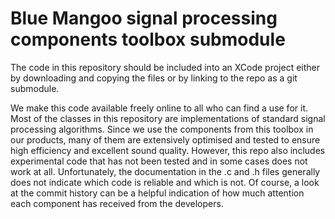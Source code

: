 # Blue Mangoo signal processing components toolbox submodule

The code in this repository should be included into an XCode project either by downloading and copying the files or by linking to the repo as a git submodule.

We make this code available freely online to all who can find a use for it. Most of the classes in this repository are implementations of standard signal processing algorithms. Since we use the components from this toolbox in our products, many of them are extensively optimised and tested to ensure high efficiency and excellent sound quality. However, this repo also includes experimental code that has not been tested and in some cases does not work at all. Unfortunately, the documentation in the .c and .h files generally does not indicate which code is reliable and which is not. Of course, a look at the commit history can be a helpful indication of how much attention each component has received from the developers.
